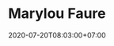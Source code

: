 ---
title     : "Marylou Faure"
thumbnail : "marylou-faure"
address   : "https://maryloufaure.com"
sitemap   : false
date      : 2020-07-20T08:03:00+07:00
---